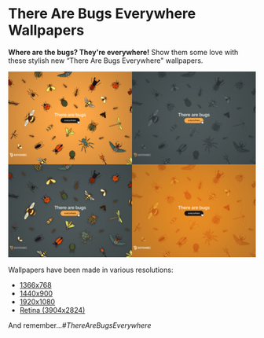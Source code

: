 # There Are Bugs Everywhere Wallpapers

**Where are the bugs? They're everywhere!** Show them some love with these stylish new “There Are Bugs Everywhere" wallpapers. 

<p align="center">
	<img src="https://github.com/doyensec/ThereAreBugsEverywhere/raw/master/ThereAreBugsCollage.jpg">
</p>

Wallpapers have been made in various resolutions:
* [1366x768](https://github.com/doyensec/ThereAreBugsEverywhere/tree/master/1366x768)
* [1440x900](https://github.com/doyensec/ThereAreBugsEverywhere/tree/master/1440x900)
* [1920x1080](https://github.com/doyensec/ThereAreBugsEverywhere/tree/master/1920x1080)
* [Retina (3904x2824)](https://github.com/doyensec/ThereAreBugsEverywhere/tree/master/retina)

And remember...*#ThereAreBugsEverywhere*
